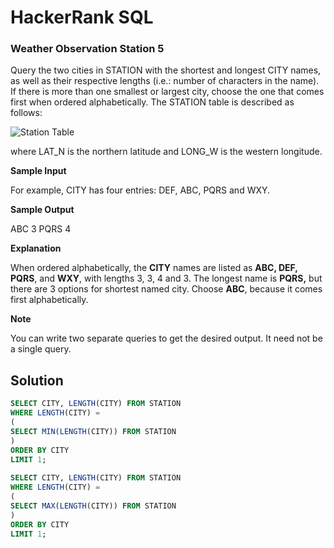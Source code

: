 # HackerRank SQL

### Weather Observation Station 5

Query the two cities in STATION with the shortest and longest CITY names, as well as their respective lengths (i.e.: number of characters in the name). If there is more than one smallest or largest city, choose the one that comes first when ordered alphabetically.
The STATION table is described as follows:

![Station Table]("https://s3.amazonaws.com/hr-challenge-images/9336/1449345840-5f0a551030-Station.jpg)

where LAT_N is the northern latitude and LONG_W is the western longitude.

**Sample Input**

For example, CITY has four entries: DEF, ABC, PQRS and WXY.

**Sample Output**

ABC 3
PQRS 4

**Explanation**

When ordered alphabetically, the **CITY** names are listed as **ABC, DEF, PQRS**, and **WXY**, with lengths 3, 3, 4 and 3. The longest name is **PQRS,** but there are 3 options for shortest named city. Choose **ABC**, because it comes first alphabetically.

**Note**

You can write two separate queries to get the desired output. It need not be a single query.


## Solution
```sql
SELECT CITY, LENGTH(CITY) FROM STATION
WHERE LENGTH(CITY) =                  
(                                     
SELECT MIN(LENGTH(CITY)) FROM STATION 
)                                     
ORDER BY CITY                         
LIMIT 1;                              
                                      
SELECT CITY, LENGTH(CITY) FROM STATION
WHERE LENGTH(CITY) =                  
(                                     
SELECT MAX(LENGTH(CITY)) FROM STATION 
)                                     
ORDER BY CITY                         
LIMIT 1;                              
```
